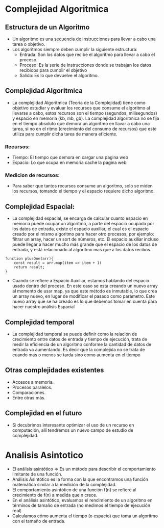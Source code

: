 # Complejidad Algoritmica

## Estructura de un Algoritmo

- Un algoritmo es una secuencia de instrucciones para llevar a cabo una tarea o objetivo.
- Los algoritmos siempre deben cumplir la siguiente estructura:
  - Entrada: Son los datos que recibe el algoritmo para llevar a cabo el proceso.
  - Proceso: Es la serie de instrucciones donde se trabajan los datos recibidos para cumplir el objetivo
  - Salida: Es lo que devuelve el algoritmo.

## Complejidad Algoritmica

- La complejidad Algoritmica (Teoria de la Complejidad) tiene como objetivo estudiar y evaluar los recursos que consume el algoritmo al llevarse a cabo, estos recursos son el tiempo (segundos, milisegundos) y espacio en memoria (kb, mb, gb). La complejidad algoritmica no se fija en el tiempo absoluto que demora un algoritmo en llavar a cabo una tarea, si no en el ritmo (crecimiento del consumo de recursos) que este utiliza para cumplir dicha tarea de manera eficiente.

### Recursos:

- Tiempo: El tiempo que demora en cargar una pagina web
- Espacio: Lo que ocupa en memoria cache la pagina web

### Medicion de recursos:

- Para saber que tantos recursos consume un algoritmo, solo se miden los recursos, tomando el tiempo y el espacio requiere dicho algoritmo.

## Complejidad Espacial:

- La complejidad espacial, se encarga de calcular cuanto espacio en memoria puede ocupar un algoritmo, a parte del espacio ocupado por los datos de entrada, existe el espacio auxiliar, el cual es el espacio creado por el mismo algoritmo para hacer otro procesos, por ejemplo: filtrar un array, hacer un sort de números, etc. El espacio auxiliar incluso puede llegar a hacer mucho más grande que el espacio de los datos de entrada, y está relacionado al algoritmo mas que a los datos recibos.

```
function plusOne(arr){
    const result = arr.map(item => item + 1)
    return result;
}

```

- Cuando se refiere a Espacio Auxiliar, estamos hablando del espacio usado dentro del proceso. En este caso se esta creando un nuevo array al momento de usar map, ya que este método es inmutable, lo que crea un array nuevo, en lugar de modificar el pasado como parámetro. Este nuevo array que se ha creado es lo que debemos tomar en cuenta para hacer nuestro análisis Espacial

## Complejidad temporal

- La complejidad temporal se puede definir como la relación de crecimiento entre datos de entrada y tiempo de ejecución, trata de medir la eficiencia de un algoritmo conforme la cantidad de datos de entrada va aumentando. Es decir que la complejida no se trata de cuando mas o menos se tarda sino como aumenta en el tiempo

## Otras complejidades existentes

- Accesos a memoria.
- Procesos paralelos.
- Comparaciones.
- Entre otras más.

## Complejidad en el futuro

- Si decubrimos interesante optimizar el uso de un recurso en computación, allí tendremos un nuevo campo de estudio de complejidad.

# Analisis Asintotico

- El análisis asintótico ⇒ Es un método para describir el comportamiento limitante de una función.
- Análisis Asintótico es la forma con la que encontramos una función matemática similar a la medición de la complejidad.
- El comportamiento asintótico de una función f(n) se refiere al crecimiento de f(n) a medida que n crece.
- En el análisis asintótico, evaluamos el rendimiento de un algoritmo en términos de tamaño de entrada (no medimos el tiempo de ejecución real)
- Calculamos cómo aumenta el tiempo (o espacio) que toma un algoritmo con el tamaño de entrada.
